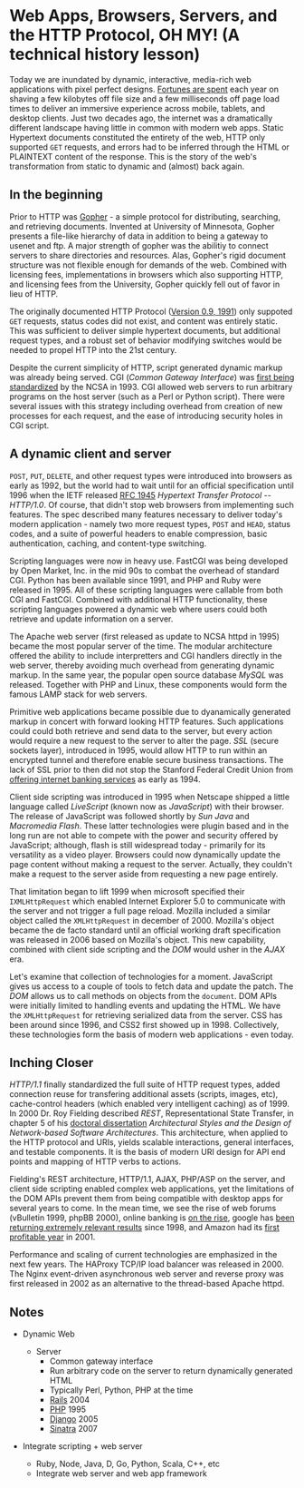 # Web Apps, Browsers, Servers, and the HTTP Protocol, OH MY! (A technical history lesson)

Today we are inundated by dynamic, interactive, media-rich web applications with pixel perfect designs. [Fortunes are spent](http://www.fastcompany.com/1825005/how-one-second-could-cost-amazon-16-billion-sales) each year on shaving a few kilobytes off file size and a few milliseconds off page load times to deliver an immersive experience across mobile, tablets, and desktop clients. Just two decades ago, the internet was a dramatically different landscape having little in common with modern web apps. Static Hypertext documents constituted the entirety of the web, HTTP only supported `GET` requests, and errors had to be inferred through the HTML or PLAINTEXT content of the response. This is the story of the web's transformation from static to dynamic and (almost) back again.

## In the beginning

Prior to HTTP was [Gopher](http://en.wikipedia.org/wiki/Gopher_protocol) - a simple protocol for distributing, searching, and retrieving documents. Invented at University of Minnesota, Gopher presents a file-like hierarchy of data in addition to being a gateway to usenet and ftp. A major strength of gopher was the abilitiy to connect servers to share directories and resources. Alas, Gopher's rigid document structure was not flexible enough for demands of the web. Combined with licensing fees, implementations in browsers which also supporting HTTP, and licensing fees from the University, Gopher quickly fell out of favor in lieu of HTTP.

The originally documented HTTP Protocol ([Version 0.9, 1991](http://www.w3.org/Protocols/HTTP/AsImplemented.html)) only suppoted `GET` requests, status codes did not exist, and content was entirely static. This was sufficient to deliver simple hypertext documents, but additional request types, and a robust set of behavior modifying switches would be needed to propel HTTP into the 21st century.

Despite the current simplicity of HTTP, script generated dynamic markup was already being served. CGI (_Common Gateway Interface_) was [first being standardized](http://en.wikipedia.org/wiki/Common_Gateway_Interface#History) by the NCSA in 1993. CGI allowed web servers to run arbitrary programs on the host server (such as a Perl or Python script). There were several issues with this strategy including overhead from creation of new processes for each request, and the ease of introducing security holes in CGI script.

## A dynamic client and server

`POST`, `PUT`, `DELETE`, and other request types were introduced into browsers as early as 1992, but the world had to wait until for an official specification until 1996 when the IETF released [RFC 1945](http://tools.ietf.org/html/rfc1945) _Hypertext Transfer Protocol -- HTTP/1.0_. Of course, that didn't stop web browsers from implementing such features. The spec described many features necessary to deliver today's modern application - namely two more request types, `POST` and `HEAD`, status codes, and a suite of powerful headers to enable compression, basic authentication, caching, and content-type switching.

Scripting languages were now in heavy use. FastCGI was being developed by Open Market, Inc. in the mid 90s to combat the overhead of standard CGI. Python has been available since 1991, and PHP and Ruby were released in 1995. All of these scripting languages were callable from both CGI and FastCGI. Combined with additional HTTP functionality, these scripting languages powered a dynamic web where users could both retrieve and update information on a server.

The Apache web server (first released as update to NCSA httpd in 1995) became the most popular server of the time. The modular architecture offered the ability to include interpretters and CGI handlers directly in the web server, thereby avoiding much overhead from generating dynamic markup. In the same year, the popular open source database _MySQL_ was released. Together with PHP and Linux, these components would form the famous LAMP stack for web servers.

Primitive web applications became possible due to dyanamically generated markup in concert with forward looking HTTP features. Such applications could could both retrieve and send data to the server, but every action would require a new request to the server to alter the page. _SSL_ (secure sockets layer), introduced in 1995, would allow HTTP to run within an encrypted tunnel and therefore enable secure business transactions. The lack of SSL prior to then did not stop the Stanford Federal Credit Union from [offering internet banking services](http://en.wikipedia.org/wiki/Online_banking#History) as early as 1994.

Client side scripting was introduced in 1995 when Netscape shipped a little  language called _LiveScript_ (known now as _JavaScript_) with their browser. The release of JavaScript was followed shortly by _Sun Java_ and _Macromedia Flash_. These latter technologies were plugin based and in the long run are not able to compete with the power and security offered by JavaScript; although, flash is still widespread today - primarily for its versatility as a video player. Browsers could now dynamically update the page content without making a request to the server. Actually, they couldn't make a request to the server aside from requesting a new page entirely.

That limitation began to lift 1999 when microsoft specified their `IXMLHttpRequest` which enabled Internet Explorer 5.0 to communicate with the server and not trigger a full page reload. Mozilla included a similar object called the `XMLHttpRequest` in december of 2000. Mozilla's object became the de facto standard until an official working draft specification was released in 2006 based on Mozilla's object. This new capability, combined with client side scripting and the _DOM_ would usher in the _AJAX_ era.

Let's examine that collection of technologies for a moment. JavaScript gives us access to a couple of tools to fetch data and update the patch. The _DOM_  allows us to call methods on objects from the `document`. DOM APIs were initially limited to handling events and updating the HTML. We have the `XMLHttpRequest` for retrieving serialized data from the server. CSS has been around since 1996, and CSS2 first showed up in 1998. Collectively, these technologies form the basis of modern web applications - even today.

## Inching Closer

_HTTP/1.1_ finally standardized the full suite of HTTP request types, added connection reuse for transfering additional assets (scripts, images, etc), cache-control headers (which enabled very intelligent caching) as of 1999. In 2000 Dr. Roy Fielding described _REST_, Representational State Transfer, in chapter 5 of his [doctoral dissertation](http://www.ics.uci.edu/~fielding/pubs/dissertation/top.htm) _Architectural Styles and the Design of Network-based Software Architectures_. This architecture, when applied to the HTTP protocol and URIs, yields scalable interactions, general interfaces, and testable components. It is the basis of modern URI design for API end points and mapping of HTTP verbs to actions.

Fielding's REST architecture, HTTP/1.1, AJAX, PHP/ASP on the server, and client side scripting enabled complex web applications, yet the limitations of the DOM APIs prevent them from being compatible with desktop apps for several years to come. In the mean time, we see the rise of web forums (vBulletin 1999, phpBB 2000), online banking is [on the rise](http://thefinancialbrand.com/25380/yodlee-history-of-internet-banking/), google has [been returning extremely relevant results](http://www.google.com/about/company/history) since 1998, and Amazon had its [first profitable year](http://en.wikipedia.org/wiki/Amazon.com#History) in 2001.

Performance and scaling of current technologies are emphasized in the next few years. The HAProxy TCP/IP load balancer was released in 2000. The Nginx event-driven asynchronous web server and reverse proxy was first released in 2002 as an alternative to the thread-based Apache httpd. 

<!--

So we've got http, rest, ajax, client scripting, and primarily PHP/ASP for server side scripting. Limited web applications 



DOM API Rollout
SVG 2001, coming into focus only recently with d3

Desktop-like behavior APIs
2008
HTML5
App cache
Drag & Drop
CSS Transitions 2008

2009
Web Workers (threading) 2009
IndexDB

2010
Audio/Video tags 2010

2011
WebGL
WebRTC

-->

<!--
HTML generation moved to client, servers left as API endpoints and permission enforcement

With the rise of RESTful JSON APIs, client side templating, and JavaScript frameworks, much of the work a web server does it limited to providing an API to the database. Most logic outside of administrative and other privileged tasks can be moved out to the client. The advantages of such an architecture include the ability to server almost all assets from a global CDN and only serving small blocks of JSON from the application server.

-->

<!--
HTTP and STATE
Modern web apps utilize a large amount of state to deliver their service. Examples include deciding which content to send, remembering users between visits, maintaining a shopping cart when navigating between resources, and escalating a user's privilege to perform administrative actions. Since HTTP is a stateless protocol, those functionalities are achieved via _cookies_ (persistent named records stored on a client) which enable sessions and user tracking on the server.
-->

## Notes
- Dynamic Web
  - Server
    - Common gateway interface
    - Run arbitrary code on the server to return dynamically generated HTML
    - Typically Perl, Python, PHP at the time
    - [Rails](http://rubyonrails.org/) 2004
    - [PHP](http://php.net/) 1995
    - [Django](https://www.djangoproject.com/) 2005
    - [Sinatra](http://www.sinatrarb.com/) 2007

- Integrate scripting + web server
  - Ruby, Node, Java, D, Go, Python, Scala, C++, etc
  - Integrate web server and web app framework
